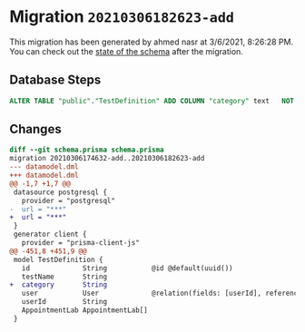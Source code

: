 # Migration `20210306182623-add`

This migration has been generated by ahmed nasr at 3/6/2021, 8:26:28 PM.
You can check out the [state of the schema](./schema.prisma) after the migration.

## Database Steps

```sql
ALTER TABLE "public"."TestDefinition" ADD COLUMN "category" text   NOT NULL 
```

## Changes

```diff
diff --git schema.prisma schema.prisma
migration 20210306174632-add..20210306182623-add
--- datamodel.dml
+++ datamodel.dml
@@ -1,7 +1,7 @@
 datasource postgresql {
   provider = "postgresql"
-  url = "***"
+  url = "***"
 }
 generator client {
   provider = "prisma-client-js"
@@ -451,8 +451,9 @@
 model TestDefinition {
   id             String           @id @default(uuid())
   testName       String
+  category       String
   user           User             @relation(fields: [userId], references: [id])
   userId         String
   AppointmentLab AppointmentLab[]
 }
```


